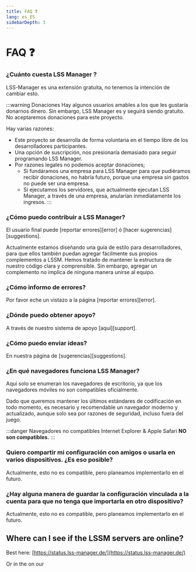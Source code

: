 ```yaml
---
title: FAQ ❓
lang: es_ES
sidebarDepth: 3
---
```


# FAQ ❓

### ¿Cuánto cuesta LSS Manager ?
LSS-Manager es una extensión gratuita, no tenemos la intención de cambiar esto.

:::warning Donaciones
Hay algunos usuarios amables a los que les gustaría donarnos dinero. Sin embargo, LSS Manager es y seguirá siendo gratuito. No aceptaremos donaciones para este proyecto.

Hay varias razones:
* Este proyecto se desarrolla de forma voluntaria en el tiempo libre de los desarrolladores participantes.
* Una opción de suscripción, nos presionaría demasiado para seguir programando LSS Manager.
* Por razones legales no podemos aceptar donaciones;
    * Si fundáramos una empresa para LSS Manager para que pudiéramos recibir donaciones, no habría futuro, porque una empresa sin gastos no puede ser una empresa.
    * Si ejecutamos los servidores, que actualmente ejecutan LSS Manager, a través de una empresa, anularían inmediatamente los ingresos.
:::

### ¿Cómo puedo contribuir a LSS Manager?
El usuario final puede [reportar errores][error] ó [hacer sugerencias][suggestions].

Actualmente estamos diseñando una guía de estilo para desarrolladores, para que ellos también puedan agregar fácilmente sus propios complementos a LSSM. Hemos tratado de mantener la estructura de nuestro código clara y comprensible. Sin embargo, agregar un complemento no implica de ninguna manera unirse al equipo.

### ¿Cómo informo de errores?
Por favor eche un vistazo a la página [reportar errores][error].

### ¿Dónde puedo obtener apoyo?
A través de nuestro sistema de apoyo [aquí][support].

### ¿Cómo puedo enviar ideas?
En nuestra página de [sugerencias][suggestions].

### ¿En qué navegadores funciona LSS Manager?
Aquí solo se enumeran los navegadores de escritorio, ya que los navegadores móviles no son compatibles oficialmente.

Dado que queremos mantener los últimos estándares de codificación en todo momento, es necesario y recomendable un navegador moderno y actualizado, aunque solo sea por razones de seguridad, incluso fuera del juego.

<browser-support-table/>

:::danger Navegadores no compatibles
Internet Explorer & Apple Safari **NO son compatibles.**
:::

### Quiero compartir mi configuración con amigos o usarla en varios dispositivos. ¿Es eso posible?
Actualmente, esto no es compatible, pero planeamos implementarlo en el futuro.

### ¿Hay alguna manera de guardar la configuración vinculada a la cuenta para que no tenga que importarla en otro dispositivo?
Actualmente, esto no es compatible, pero planeamos implementarlo en el futuro.

## Where can I see if the LSSM servers are online?
Best here: [https://status.lss-manager.de/](https://status.lss-manager.de/)

Or in the <discord-channel channel="uptime"/> on our <discord/>

[Soporte]: support.md
[Errores]: error_report.md
[Sugerencias]: suggestions.md
